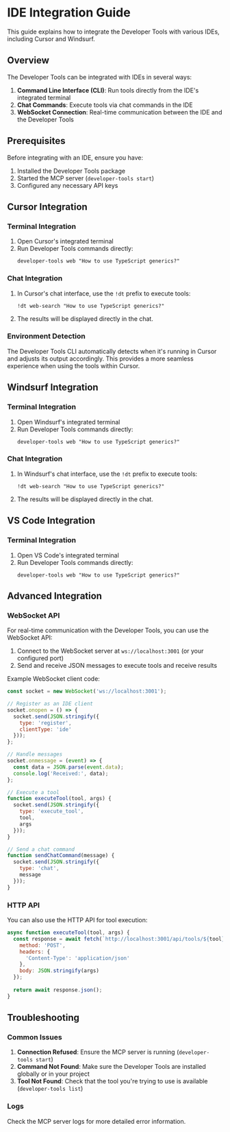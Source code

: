 # IDE Integration Guide

This guide explains how to integrate the Developer Tools with various IDEs, including Cursor and Windsurf.

## Overview

The Developer Tools can be integrated with IDEs in several ways:

1. **Command Line Interface (CLI)**: Run tools directly from the IDE's integrated terminal
2. **Chat Commands**: Execute tools via chat commands in the IDE
3. **WebSocket Connection**: Real-time communication between the IDE and the Developer Tools

## Prerequisites

Before integrating with an IDE, ensure you have:

1. Installed the Developer Tools package
2. Started the MCP server (`developer-tools start`)
3. Configured any necessary API keys

## Cursor Integration

### Terminal Integration

1. Open Cursor's integrated terminal
2. Run Developer Tools commands directly:
   ```
   developer-tools web "How to use TypeScript generics?"
   ```

### Chat Integration

1. In Cursor's chat interface, use the `!dt` prefix to execute tools:
   ```
   !dt web-search "How to use TypeScript generics?"
   ```

2. The results will be displayed directly in the chat.

### Environment Detection

The Developer Tools CLI automatically detects when it's running in Cursor and adjusts its output accordingly. This provides a more seamless experience when using the tools within Cursor.

## Windsurf Integration

### Terminal Integration

1. Open Windsurf's integrated terminal
2. Run Developer Tools commands directly:
   ```
   developer-tools web "How to use TypeScript generics?"
   ```

### Chat Integration

1. In Windsurf's chat interface, use the `!dt` prefix to execute tools:
   ```
   !dt web-search "How to use TypeScript generics?"
   ```

2. The results will be displayed directly in the chat.

## VS Code Integration

### Terminal Integration

1. Open VS Code's integrated terminal
2. Run Developer Tools commands directly:
   ```
   developer-tools web "How to use TypeScript generics?"
   ```

## Advanced Integration

### WebSocket API

For real-time communication with the Developer Tools, you can use the WebSocket API:

1. Connect to the WebSocket server at `ws://localhost:3001` (or your configured port)
2. Send and receive JSON messages to execute tools and receive results

Example WebSocket client code:

```javascript
const socket = new WebSocket('ws://localhost:3001');

// Register as an IDE client
socket.onopen = () => {
  socket.send(JSON.stringify({
    type: 'register',
    clientType: 'ide'
  }));
};

// Handle messages
socket.onmessage = (event) => {
  const data = JSON.parse(event.data);
  console.log('Received:', data);
};

// Execute a tool
function executeTool(tool, args) {
  socket.send(JSON.stringify({
    type: 'execute_tool',
    tool,
    args
  }));
}

// Send a chat command
function sendChatCommand(message) {
  socket.send(JSON.stringify({
    type: 'chat',
    message
  }));
}
```

### HTTP API

You can also use the HTTP API for tool execution:

```javascript
async function executeTool(tool, args) {
  const response = await fetch(`http://localhost:3001/api/tools/${tool}/execute`, {
    method: 'POST',
    headers: {
      'Content-Type': 'application/json'
    },
    body: JSON.stringify(args)
  });
  
  return await response.json();
}
```

## Troubleshooting

### Common Issues

1. **Connection Refused**: Ensure the MCP server is running (`developer-tools start`)
2. **Command Not Found**: Make sure the Developer Tools are installed globally or in your project
3. **Tool Not Found**: Check that the tool you're trying to use is available (`developer-tools list`)

### Logs

Check the MCP server logs for more detailed error information. 